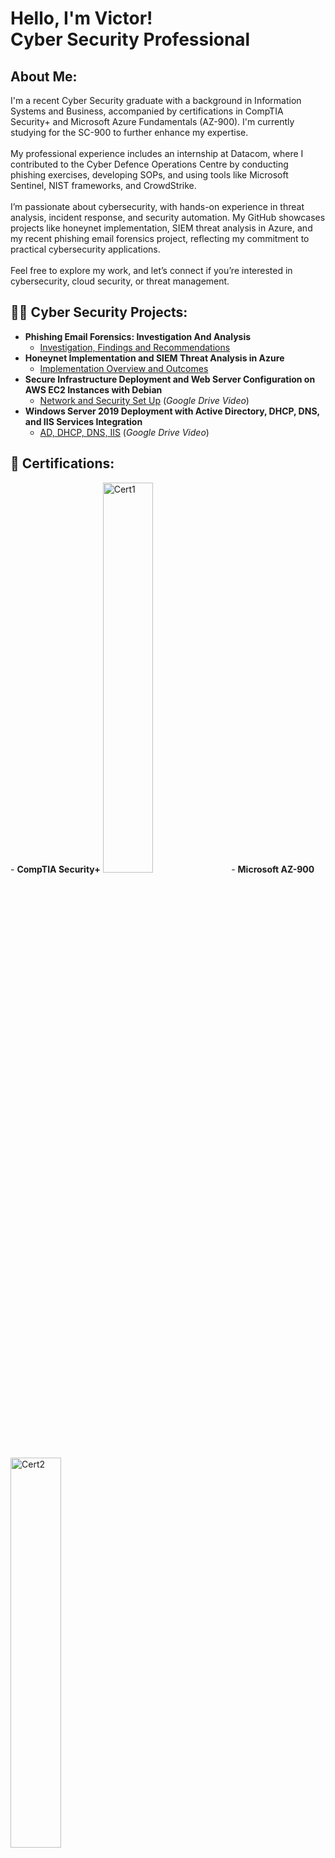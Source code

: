 <h1>Hello, I'm Victor! <br/><a>Cyber Security Professional</a>

<h2>About Me:</h2>
I'm a recent Cyber Security graduate with a background in Information Systems and Business, accompanied by certifications in CompTIA Security+ and Microsoft Azure Fundamentals (AZ-900). I'm currently studying for the SC-900 to further enhance my expertise.
<br />
<br />
My professional experience includes an internship at Datacom, where I contributed to the Cyber Defence Operations Centre by conducting phishing exercises, developing SOPs, and using tools like Microsoft Sentinel, NIST frameworks, and CrowdStrike.
<br />
<br />
I’m passionate about cybersecurity, with hands-on experience in threat analysis, incident response, and security automation. My GitHub showcases projects like honeynet implementation, SIEM threat analysis in Azure, and my recent phishing email forensics project, reflecting my commitment to practical cybersecurity applications.
<br />
<br />
Feel free to explore my work, and let’s connect if you’re interested in cybersecurity, cloud security, or threat management.

<h2>👨‍💻 Cyber Security Projects:</h2>

- <b>Phishing Email Forensics: Investigation And Analysis</b>
  - [Investigation, Findings and Recommendations](https://github.com/VictorAlegado/PhishingEmailAnalysis) 
- <b>Honeynet Implementation and SIEM Threat Analysis in Azure</b>
  - [Implementation Overview and Outcomes](https://github.com/VictorAlegado/HoneynetLab) 
- <b>Secure Infrastructure Deployment and Web Server
Configuration on AWS EC2 Instances with Debian</b>
  - [Network and Security Set Up](https://drive.google.com/file/d/1Lw7wfgYXKKeI_UOh6Rkfa6rw_xcTgu06/view?usp=sharing) (_Google Drive Video_)
- <b>Windows Server 2019 Deployment with Active
Directory, DHCP, DNS, and IIS Services Integration</b>
  - [AD, DHCP, DNS, IIS](https://drive.google.com/file/d/1weUHbTAUo4rqtZkqT5eMX5xGeMemYvTx/view) (_Google Drive Video_)


<h2>📃 Certifications:</h2>
- <b>CompTIA Security+</b>
<img src="https://i.imgur.com/xLLg4qb.png" height="40%" width="40%" alt="Cert1"/>
- <b>Microsoft AZ-900</b>
<img src="https://i.imgur.com/MCOFZsO.png" height="40%" width="40%" alt="Cert2"/>
